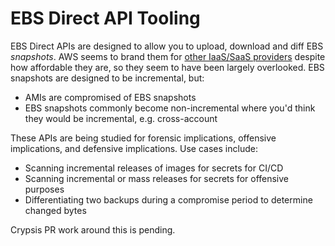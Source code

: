 # EBS Direct API Tooling

EBS Direct APIs are designed to allow you to upload, download and diff EBS *snapshots*. AWS seems to brand them for [other IaaS/SaaS providers](https://aws.amazon.com/about-aws/whats-new/2019/12/aws-launches-ebs-direct-apis-that-provide-read-access-to-ebs-snapshot-data-enabling-backup-providers-to-achieve-faster-backups-of-ebs-volumes-at-lower-costs/) despite how affordable they are, so they seem to have been largely overlooked. EBS snapshots are designed to be incremental, but:
- AMIs are compromised of EBS snapshots
- EBS snapshots commonly become non-incremental where you'd think they would be incremental, e.g. cross-account

These APIs are being studied for forensic implications, offensive implications, and defensive implications. Use cases include:
- Scanning incremental releases of images for secrets for CI/CD
- Scanning incremental or mass releases for secrets for offensive purposes
- Differentiating two backups during a compromise period to determine changed bytes

Crypsis PR work around this is pending.
